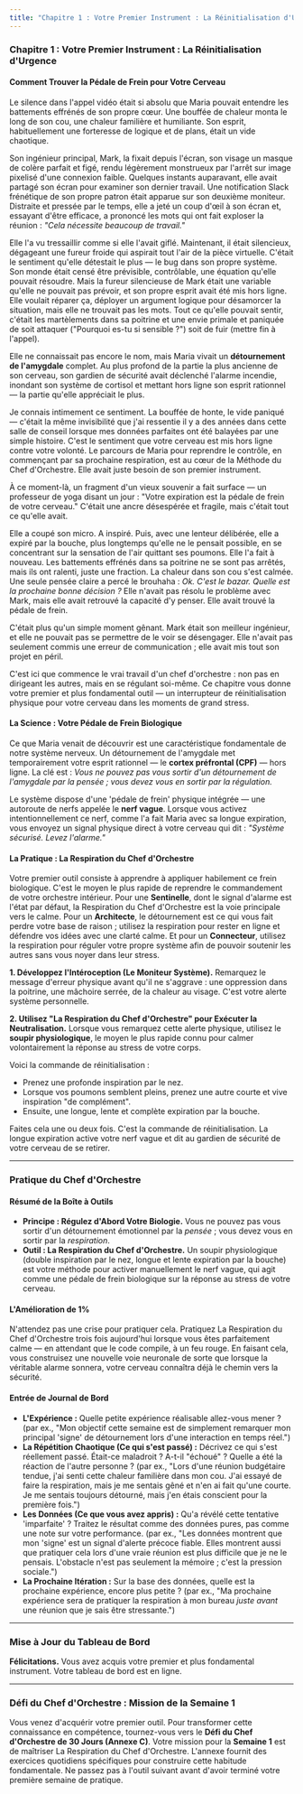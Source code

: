 ```yaml
---
title: "Chapitre 1 : Votre Premier Instrument : La Réinitialisation d'Urgence"
---
```

### **Chapitre 1 : Votre Premier Instrument : La Réinitialisation d'Urgence**
#### Comment Trouver la Pédale de Frein pour Votre Cerveau

Le silence dans l'appel vidéo était si absolu que Maria pouvait entendre les battements effrénés de son propre cœur. Une bouffée de chaleur monta le long de son cou, une chaleur familière et humiliante. Son esprit, habituellement une forteresse de logique et de plans, était un vide chaotique.

Son ingénieur principal, Mark, la fixait depuis l'écran, son visage un masque de colère parfait et figé, rendu légèrement monstrueux par l'arrêt sur image pixelisé d'une connexion faible. Quelques instants auparavant, elle avait partagé son écran pour examiner son dernier travail. Une notification Slack frénétique de son propre patron était apparue sur son deuxième moniteur. Distraite et pressée par le temps, elle a jeté un coup d'œil à son écran et, essayant d'être efficace, a prononcé les mots qui ont fait exploser la réunion : *"Cela nécessite beaucoup de travail."*

Elle l'a vu tressaillir comme si elle l'avait giflé. Maintenant, il était silencieux, dégageant une fureur froide qui aspirait tout l'air de la pièce virtuelle. C'était le sentiment qu'elle détestait le plus — le bug dans son propre système. Son monde était censé être prévisible, contrôlable, une équation qu'elle pouvait résoudre. Mais la fureur silencieuse de Mark était une variable qu'elle ne pouvait pas prévoir, et son propre esprit avait été mis hors ligne. Elle voulait réparer ça, déployer un argument logique pour désamorcer la situation, mais elle ne trouvait pas les mots. Tout ce qu'elle pouvait sentir, c'était les martèlements dans sa poitrine et une envie primale et paniquée de soit attaquer ("Pourquoi es-tu si sensible ?") soit de fuir (mettre fin à l'appel).

Elle ne connaissait pas encore le nom, mais Maria vivait un **détournement de l'amygdale** complet. Au plus profond de la partie la plus ancienne de son cerveau, son gardien de sécurité avait déclenché l'alarme incendie, inondant son système de cortisol et mettant hors ligne son esprit rationnel — la partie qu'elle appréciait le plus.

Je connais intimement ce sentiment. La bouffée de honte, le vide paniqué — c'était la même invisibilité que j'ai ressentie il y a des années dans cette salle de conseil lorsque mes données parfaites ont été balayées par une simple histoire. C'est le sentiment que votre cerveau est mis hors ligne contre votre volonté. Le parcours de Maria pour reprendre le contrôle, en commençant par sa prochaine respiration, est au cœur de la Méthode du Chef d'Orchestre. Elle avait juste besoin de son premier instrument.

À ce moment-là, un fragment d'un vieux souvenir a fait surface — un professeur de yoga disant un jour : "Votre expiration est la pédale de frein de votre cerveau." C'était une ancre désespérée et fragile, mais c'était tout ce qu'elle avait.

Elle a coupé son micro. A inspiré. Puis, avec une lenteur délibérée, elle a expiré par la bouche, plus longtemps qu'elle ne le pensait possible, en se concentrant sur la sensation de l'air quittant ses poumons. Elle l'a fait à nouveau. Les battements effrénés dans sa poitrine ne se sont pas arrêtés, mais ils ont ralenti, juste une fraction. La chaleur dans son cou s'est calmée. Une seule pensée claire a percé le brouhaha : *Ok. C'est le bazar. Quelle est la prochaine bonne décision ?* Elle n'avait pas résolu le problème avec Mark, mais elle avait retrouvé la capacité d'y penser. Elle avait trouvé la pédale de frein.

C'était plus qu'un simple moment gênant. Mark était son meilleur ingénieur, et elle ne pouvait pas se permettre de le voir se désengager. Elle n'avait pas seulement commis une erreur de communication ; elle avait mis tout son projet en péril.

C'est ici que commence le vrai travail d'un chef d'orchestre : non pas en dirigeant les autres, mais en se régulant soi-même. Ce chapitre vous donne votre premier et plus fondamental outil — un interrupteur de réinitialisation physique pour votre cerveau dans les moments de grand stress.

#### **La Science : Votre Pédale de Frein Biologique**

Ce que Maria venait de découvrir est une caractéristique fondamentale de notre système nerveux. Un détournement de l'amygdale met temporairement votre esprit rationnel — le **cortex préfrontal (CPF)** — hors ligne. La clé est : *Vous ne pouvez pas vous sortir d'un détournement de l'amygdale par la pensée ; vous devez vous en sortir par la régulation.*

Le système dispose d'une 'pédale de frein' physique intégrée — une autoroute de nerfs appelée le **nerf vague**. Lorsque vous activez intentionnellement ce nerf, comme l'a fait Maria avec sa longue expiration, vous envoyez un signal physique direct à votre cerveau qui dit : *"Système sécurisé. Levez l'alarme."*

#### **La Pratique : La Respiration du Chef d'Orchestre**

Votre premier outil consiste à apprendre à appliquer habilement ce frein biologique. C'est le moyen le plus rapide de reprendre le commandement de votre orchestre intérieur. Pour une **Sentinelle**, dont le signal d'alarme est l'état par défaut, la Respiration du Chef d'Orchestre est la voie principale vers le calme. Pour un **Architecte**, le détournement est ce qui vous fait perdre votre base de raison ; utilisez la respiration pour rester en ligne et défendre vos idées avec une clarté calme. Et pour un **Connecteur**, utilisez la respiration pour réguler votre propre système afin de pouvoir soutenir les autres sans vous noyer dans leur stress.

**1. Développez l'Intéroception (Le Moniteur Système).**
Remarquez le message d'erreur physique avant qu'il ne s'aggrave : une oppression dans la poitrine, une mâchoire serrée, de la chaleur au visage. C'est votre alerte système personnelle.

**2. Utilisez "La Respiration du Chef d'Orchestre" pour Exécuter la Neutralisation.**
Lorsque vous remarquez cette alerte physique, utilisez le **soupir physiologique**, le moyen le plus rapide connu pour calmer volontairement la réponse au stress de votre corps.

Voici la commande de réinitialisation :
*   Prenez une profonde inspiration par le nez.
*   Lorsque vos poumons semblent pleins, prenez une autre courte et vive inspiration "de complément".
*   Ensuite, une longue, lente et complète expiration par la bouche.

Faites cela une ou deux fois. C'est la commande de réinitialisation. La longue expiration active votre nerf vague et dit au gardien de sécurité de votre cerveau de se retirer.

---
### **Pratique du Chef d'Orchestre**

#### **Résumé de la Boîte à Outils**
*   **Principe : Régulez d'Abord Votre Biologie.** Vous ne pouvez pas vous sortir d'un détournement émotionnel par la *pensée* ; vous devez vous en sortir par la *respiration*.
*   **Outil : La Respiration du Chef d'Orchestre.** Un soupir physiologique (double inspiration par le nez, longue et lente expiration par la bouche) est votre méthode pour activer manuellement le nerf vague, qui agit comme une pédale de frein biologique sur la réponse au stress de votre cerveau.

#### **L'Amélioration de 1%**
N'attendez pas une crise pour pratiquer cela. Pratiquez La Respiration du Chef d'Orchestre trois fois aujourd'hui lorsque vous êtes parfaitement calme — en attendant que le code compile, à un feu rouge. En faisant cela, vous construisez une nouvelle voie neuronale de sorte que lorsque la véritable alarme sonnera, votre cerveau connaîtra déjà le chemin vers la sécurité.

#### **Entrée de Journal de Bord**
*   **L'Expérience :** Quelle petite expérience réalisable allez-vous mener ? (par ex., "Mon objectif cette semaine est de simplement remarquer mon principal 'signe' de détournement lors d'une interaction en temps réel.")
*   **La Répétition Chaotique (Ce qui s'est passé) :** Décrivez ce qui s'est réellement passé. Était-ce maladroit ? A-t-il "échoué" ? Quelle a été la réaction de l'autre personne ? (par ex., "Lors d'une réunion budgétaire tendue, j'ai senti cette chaleur familière dans mon cou. J'ai essayé de faire la respiration, mais je me sentais gêné et n'en ai fait qu'une courte. Je me sentais toujours détourné, mais j'en étais conscient pour la première fois.")
*   **Les Données (Ce que vous avez appris) :** Qu'a révélé cette tentative 'imparfaite' ? Traitez le résultat comme des données pures, pas comme une note sur votre performance. (par ex., "Les données montrent que mon 'signe' est un signal d'alerte précoce fiable. Elles montrent aussi que pratiquer cela lors d'une vraie réunion est plus difficile que je ne le pensais. L'obstacle n'est pas seulement la mémoire ; c'est la pression sociale.")
*   **La Prochaine Itération :** Sur la base des données, quelle est la prochaine expérience, encore plus petite ? (par ex., "Ma prochaine expérience sera de pratiquer la respiration à mon bureau *juste avant* une réunion que je sais être stressante.")

---
### **Mise à Jour du Tableau de Bord**

**Félicitations.** Vous avez acquis votre premier et plus fondamental instrument. Votre tableau de bord est en ligne.

---
### **Défi du Chef d'Orchestre : Mission de la Semaine 1**

Vous venez d'acquérir votre premier outil. Pour transformer cette connaissance en compétence, tournez-vous vers le **Défi du Chef d'Orchestre de 30 Jours (Annexe C)**. Votre mission pour la **Semaine 1** est de maîtriser La Respiration du Chef d'Orchestre. L'annexe fournit des exercices quotidiens spécifiques pour construire cette habitude fondamentale. Ne passez pas à l'outil suivant avant d'avoir terminé votre première semaine de pratique.
      